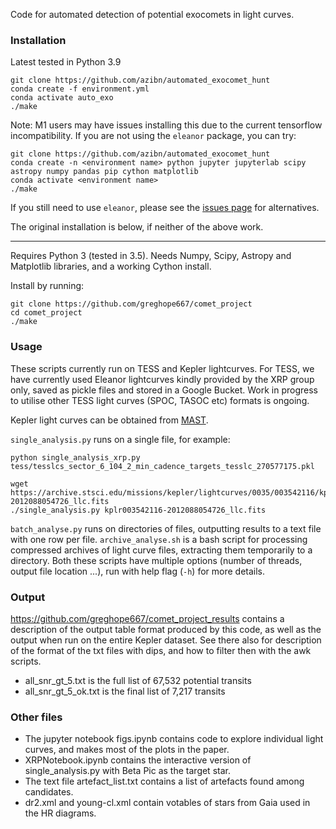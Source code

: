 Code for automated detection of potential exocomets in light curves.

### Installation

Latest tested in Python 3.9
	
	git clone https://github.com/azibn/automated_exocomet_hunt
	conda create -f environment.yml
	conda activate auto_exo
	./make

Note: M1 users may have issues installing this due to the current tensorflow incompatibility. If you are not using the `eleanor` package, you can try:

	git clone https://github.com/azibn/automated_exocomet_hunt
	conda create -n <environment name> python jupyter jupyterlab scipy astropy numpy pandas pip cython matplotlib
	conda activate <environment name>
	./make
 
If you still need to use `eleanor`, please see the [issues page](https://github.com/afeinstein20/eleanor/issues/188) for alternatives.

The original installation is below, if neither of the above work.

----

Requires Python 3 (tested in 3.5). Needs Numpy, Scipy, Astropy and Matplotlib libraries, and a working Cython install. 

Install by running:

    git clone https://github.com/greghope667/comet_project
    cd comet_project
    ./make

### Usage

These scripts currently run on TESS and Kepler lightcurves. For TESS, we have currently used Eleanor lightcurves kindly provided by the XRP group only, saved as pickle files and stored in a Google Bucket. Work in progress to utilise other TESS light curves (SPOC, TASOC etc) formats is ongoing. 

Kepler light curves can be obtained from [MAST](https://archive.stsci.edu/kepler/).

`single_analysis.py` runs on a single file, for example:

    python single_analysis_xrp.py tess/tesslcs_sector_6_104_2_min_cadence_targets_tesslc_270577175.pkl

    wget https://archive.stsci.edu/missions/kepler/lightcurves/0035/003542116/kplr003542116-2012088054726_llc.fits
    ./single_analysis.py kplr003542116-2012088054726_llc.fits


`batch_analyse.py` runs on directories of files, outputting results to a text file with one row per file. `archive_analyse.sh` is a bash script for processing compressed archives of light curve files, extracting them temporarily to a directory.  Both these scripts have multiple options (number of threads, output file location ...), run with help flag (`-h`) for more details.

### Output

https://github.com/greghope667/comet_project_results contains a description of the output table format produced by this code, as well as the output when run on the entire Kepler dataset. See there also for description of the format of the txt files with dips, and how to filter then with the awk scripts.

* all_snr_gt_5.txt is the full list of 67,532 potential transits
* all_snr_gt_5_ok.txt is the final list of 7,217 transits


### Other files

* The jupyter notebook figs.ipynb contains code to explore individual light curves, and makes most of the plots in the paper.
* XRPNotebook.ipynb contains the interactive version of single_analysis.py with Beta Pic as the target star.
* The text file artefact_list.txt contains a list of artefacts found among candidates.
* dr2.xml and young-cl.xml contain votables of stars from Gaia used in the HR diagrams.
